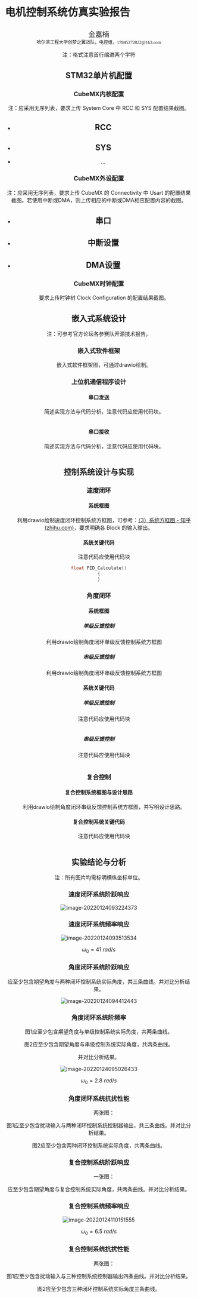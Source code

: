 # 电机控制系统仿真实验报告

<center><div style='height:2mm;'></div><div style="font-family:华文楷体;font-size:14pt;">金嘉楠</div></center>
<center><span style="font-family:华文楷体;font-size:9pt">哈尔滨工程大学创梦之翼战队，电控组，17845272822@163.com<br /></span>

注：格式注意首行缩进两个字符

## STM32单片机配置

### CubeMX内核配置

注：应采用无序列表，要求上传 System Core 中 RCC 和 SYS 配置结果截图。

- RCC
    -
- SYS
    -
- …

### CubeMX外设配置

注：应采用无序列表，要求上传 CubeMX 的 Connectivity 中 Usart 的配置结果截图。若使用中断或DMA，则上传相应的中断或DMA相应配置内容的截图。

- 串口 
    -
- 中断设置
    -
- DMA设置
    -
### CubeMX时钟配置

　　要求上传时钟树 Clock Configuration 的配置结果截图。

## 嵌入式系统设计

注：可参考官方论坛各参赛队开源技术报告。

### 嵌入式软件框架

　　嵌入式软件框架图，可通过drawio绘制。

### 上位机通信程序设计

#### 串口发送

　　简述实现方法与代码分析，注意代码应使用代码块。

```C

```

#### 串口接收

　　简述实现方法与代码分析，注意代码应使用代码块。

```C

```



## 控制系统设计与实现

### 速度闭环

#### 系统框图

　　利用drawio绘制速度闭环控制系统方框图，可参考：[（3）系统方框图 - 知乎 (zhihu.com)](https://zhuanlan.zhihu.com/p/399384279)，要求明确各 Block 的输入输出。

#### 系统关键代码

　　注意代码应使用代码块

```C
float PID_Calculate()
{
}
```

### 角度闭环

#### 系统框图

##### 单级反馈控制

　　利用drawio绘制角度闭环单级反馈控制系统方框图

##### 串级反馈控制

　　利用drawio绘制角度闭环串级反馈控制系统方框图

#### 系统关键代码

##### 单级反馈控制

　　注意代码应使用代码块

```C

```

##### 串级反馈控制

　　注意代码应使用代码块

```C

```

### 复合控制

#### 复合控制系统框图与设计思路

　　利用drawio绘制角度闭环串级反馈控制系统方框图，并写明设计思路。

#### 复合控制系统关键代码

　　注意代码应使用代码块

```C

```

## 实验结论与分析

注：所有图片均需标明横纵坐标单位。

### 速度闭环系统阶跃响应

![image-20220124093224373](http://hongxiwong-pic.oss-cn-beijing.aliyuncs.com/img/image-20220124093224373.png)

### 速度闭环系统频率响应

![image-20220124093513534](http://hongxiwong-pic.oss-cn-beijing.aliyuncs.com/img/image-20220124093513534.png)

$\omega_0 = 41 \ rad/s$

### 角度闭环系统阶跃响应

应至少包含期望角度与两种闭环控制系统实际角度，共三条曲线。并对比分析结果。

![image-20220124094412443](http://hongxiwong-pic.oss-cn-beijing.aliyuncs.com/img/image-20220124094412443.png)

### 角度闭环系统阶频率

图1应至少包含期望角度与单级控制系统实际角度，共两条曲线。

图2应至少包含期望角度与串级控制系统实际角度，共两条曲线。

并对比分析结果。

![image-20220124095026433](http://hongxiwong-pic.oss-cn-beijing.aliyuncs.com/img/image-20220124095026433.png)

$\omega_0 = 2.8\ rad/s$

### 角度闭环系统抗扰性能

　　两张图：

图1应至少包含扰动输入与两种闭环控制系统控制器输出，共三条曲线。并对比分析结果。

图2应至少包含两种闭环控制系统实际角度，共两条曲线。

### 复合控制系统阶跃响应

　　一张图：

应至少包含期望角度与复合控制系统实际角度，共两条曲线。并对比分析结果。

### 复合控制系统频率响应

![image-20220124110151555](http://hongxiwong-pic.oss-cn-beijing.aliyuncs.com/img/image-20220124110151555.png)

$\omega_0 = 6.5\ rad/s$

### 复合控制系统抗扰性能

　　两张图：

图1应至少包含扰动输入与三种控制系统控制器输出四条曲线。并对比分析结果。

图2应至少包含三种闭环控制系统实际角度三条曲线。
